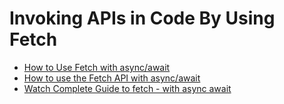 # Invoking APIs in Code By Using Fetch

- [How to Use Fetch with async/await](https://dmitripavlutin.com/javascript-fetch-async-await/)
- [How to use the Fetch API with async/await](https://rapidapi.com/guides/fetch-api-async-await)
- [Watch Complete Guide to fetch - with async await](https://www.youtube.com/watch?v=PwQb-y41Zys)